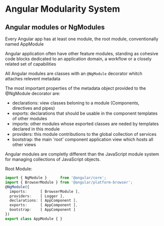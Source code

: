 # Angular Modularity System 

## Angular modules or NgModules

Every Angular app has at least one module, the root module, conventionally named AppModule

Angular application often have other feature modules, standing as cohesive code blocks dedicated to an application domain, a workflow or a closely related set of capabilities

All Angular modules are classes with an ```@NgModule``` decorator whitch attaches relevent metadata

The most important properties of the metadata object provided to the @NgModule decorator are:
* declarations: view classes beloning to a module (Components, directives and pipes)
* exports: declarations that should be usable in the component templates of other modules
* imports: other modules whose exported classes are neded by templates declared in this module
* providers: this module contributions to the global collection of services
* bootstrap: the main 'root' component application view which hosts all other views

Angular modules are completly different than the JavaScript module system for managing collections of JavaScript objects.

Root Module: 
```TypeScript
import { NgModule }      from '@angular/core';
import { BrowserModule } from '@angular/platform-browser';
@NgModule({
  imports:      [ BrowserModule ],
  providers:    [ Logger ],
  declarations: [ AppComponent ],
  exports:      [ AppComponent ],
  bootstrap:    [ AppComponent ]
})
export class AppModule { }
```

